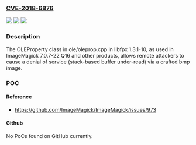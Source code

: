 ### [CVE-2018-6876](https://cve.mitre.org/cgi-bin/cvename.cgi?name=CVE-2018-6876)
![](https://img.shields.io/static/v1?label=Product&message=n%2Fa&color=blue)
![](https://img.shields.io/static/v1?label=Version&message=n%2Fa&color=blue)
![](https://img.shields.io/static/v1?label=Vulnerability&message=n%2Fa&color=brighgreen)

### Description

The OLEProperty class in ole/oleprop.cpp in libfpx 1.3.1-10, as used in ImageMagick 7.0.7-22 Q16 and other products, allows remote attackers to cause a denial of service (stack-based buffer under-read) via a crafted bmp image.

### POC

#### Reference
- https://github.com/ImageMagick/ImageMagick/issues/973

#### Github
No PoCs found on GitHub currently.

